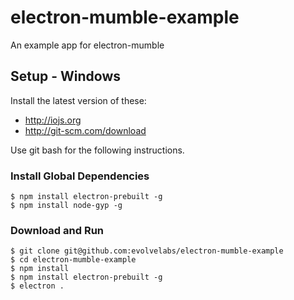 # electron-mumble-example
An example app for electron-mumble

## Setup - Windows
Install the latest version of these:

* http://iojs.org
* http://git-scm.com/download

Use git bash for the following instructions.

### Install Global Dependencies
```
$ npm install electron-prebuilt -g
$ npm install node-gyp -g
```

### Download and Run
```
$ git clone git@github.com:evolvelabs/electron-mumble-example
$ cd electron-mumble-example
$ npm install
$ npm install electron-prebuilt -g
$ electron .
```
